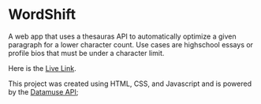 # WordShift
A web app that uses a thesauras API to automatically optimize a given paragraph for a lower character count.
Use cases are highschool essays or profile bios that must be under a character limit.

Here is the [Live Link](https://k22kumar.github.io/WordShift/).

This project was created using HTML, CSS, and Javascript and is powered by the [Datamuse API](http://www.datamuse.com/api/);
